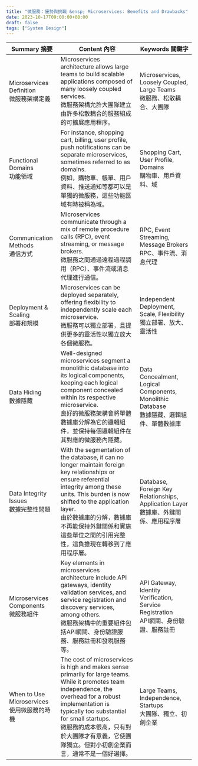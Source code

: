 ```yaml
---
title: "微服務：優勢與挑戰 &ensp; Microservices: Benefits and Drawbacks"
date: 2023-10-17T09:00:00+08:00
draft: false
tags: ["System Design"]
---
```


| **Summary 摘要** | **Content 內容** | **Keywords 關鍵字** |
| --- | --- | --- |
| Microservices Definition <br>微服務架構定義 | Microservices architecture allows large teams to build scalable applications composed of many loosely coupled services. <br>微服務架構允許大團隊建立由許多松散耦合的服務組成的可擴展應用程序。 | Microservices, Loosely Coupled, Large Teams <br>微服務、松散耦合、大團隊 |
| Functional Domains <br>功能領域 | For instance, shopping cart, billing, user profile, push notifications can be separate microservices, sometimes referred to as domains. <br>例如，購物車、帳單、用戶資料、推送通知等都可以是單獨的微服務，這些功能區域有時被稱為域。 | Shopping Cart, User Profile, Domains <br>購物車、用戶資料、域 |
| Communication Methods <br>通信方式 | Microservices communicate through a mix of remote procedure calls (RPC), event streaming, or message brokers. <br>微服務之間通過遠程過程調用（RPC）、事件流或消息代理進行通信。 | RPC, Event Streaming, Message Brokers <br>RPC、事件流、消息代理 |
| Deployment & Scaling <br>部署和規模 | Microservices can be deployed separately, offering flexibility to independently scale each microservice. <br>微服務可以獨立部署，且提供更多的靈活性以獨立放大各個微服務。 | Independent Deployment, Scale, Flexibility <br>獨立部署、放大、靈活性 |
| Data Hiding <br>數據隱藏 | Well-designed microservices segment a monolithic database into its logical components, keeping each logical component concealed within its respective microservice. <br>良好的微服務架構會將單體數據庫分解為它的邏輯組件，並保持每個邏輯組件在其對應的微服務內隱藏。 | Data Concealment, Logical Components, Monolithic Database <br>數據隱藏、邏輯組件、單體數據庫 |
| Data Integrity Issues <br>數據完整性問題 | With the segmentation of the database, it can no longer maintain foreign key relationships or ensure referential integrity among these units. This burden is now shifted to the application layer. <br>由於數據庫的分解，數據庫不再能保持外鍵關係和實施這些單位之間的引用完整性，這負擔現在轉移到了應用程序層。 | Database, Foreign Key Relationships, Application Layer <br>數據庫、外鍵關係、應用程序層 |
| Microservices Components <br>微服務組件 | Key elements in microservices architecture include API gateways, identity validation services, and service registration and discovery services, among others. <br>微服務架構中的重要組件包括API網關、身份驗證服務、服務註冊和發現服務等。 | API Gateway, Identity Verification, Service Registration <br>API網關、身份驗證、服務註冊 |
| When to Use Microservices <br>使用微服務的時機 | The cost of microservices is high and makes sense primarily for large teams. While it promotes team independence, the overhead for a robust implementation is typically too substantial for small startups. <br>微服務的成本很高，只有對於大團隊才有意義，它使團隊獨立。但對小初創企業而言，通常不是一個好選擇。 | Large Teams, Independence, Startups <br>大團隊、獨立、初創企業 |
